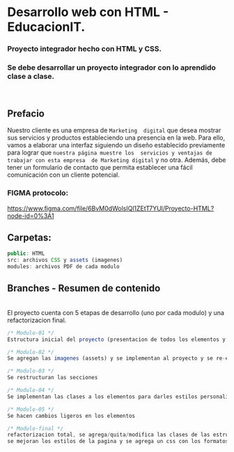# Desarrollo web con HTML - EducacionIT.

### Proyecto integrador hecho con HTML y CSS.
### Se debe desarrollar un proyecto integrador con lo aprendido clase a clase.

<br>

## Prefacio
Nuestro cliente es una empresa de `Marketing 
digital` que desea mostrar sus servicios y 
productos estableciendo una presencia en la 
web. Para ello, vamos a elaborar una interfaz 
siguiendo un diseño establecido previamente 
para lograr que `nuestra página muestre los 
servicios y ventajas de trabajar con esta empresa 
de Marketing digital` y no otra. 
Además, debe tener un formulario de contacto 
que permita establecer una fácil comunicación 
con un cliente potencial.

### FIGMA protocolo: 
https://www.figma.com/file/6BvM0dWolsIQl1ZEtT7YUl/Proyecto-HTML?node-id=0%3A1

## Carpetas:
~~~ js
public: HTML
src: archivos CSS y assets (imagenes)
modules: archivos PDF de cada modulo
~~~
## Branches - Resumen de contenido
<br>
El proyecto cuenta con 5 etapas de desarrollo (uno por cada modulo) y una refactorizacion final.

~~~ js
/* Modulo-01 */
Estructura inicial del proyecto (presentacion de todos los elementos y estilos basicos)

/* Modulo-02 */
Se agregan las imagenes (assets) y se implementan al proyecto y se re-estructuran los estilos

/* Modulo-03 */
Se restructuran las secciones

/* Modulo-04 */
Se implementan las clases a los elementos para darles estilos personalizados, ademas se agregan estilos genericos

/* Modulo-05 */
Se hacen cambios ligeros en los elementos

/* Modulo-final */
refactorizacion total, se agrega/quita/modifica las clases de las estructuras, 
se mejoran los estilos de la pagina y se agrega un css con los formatos genericos